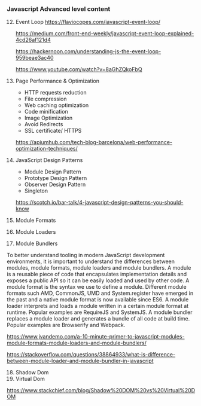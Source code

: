 ### Javascript Advanced level content
12. Event Loop
    https://flaviocopes.com/javascript-event-loop/

    https://medium.com/front-end-weekly/javascript-event-loop-explained-4cd26af121d4

    https://hackernoon.com/understanding-js-the-event-loop-959beae3ac40

    https://www.youtube.com/watch?v=8aGhZQkoFbQ

13. Page Performance & Optimization
    * HTTP requests reduction
    * File compression
    * Web caching optimization
    * Code minification
    * Image Optimization 
    * Avoid Redirects
    * SSL certificate/ HTTPS

    https://apiumhub.com/tech-blog-barcelona/web-performance-optimization-techniques/

14. JavaScript Design Patterns
    * Module Design Pattern
    * Prototype Design Pattern
    * Observer Design Pattern
    * Singleton

    https://scotch.io/bar-talk/4-javascript-design-patterns-you-should-know


15. Module Formats
16. Module Loaders
17. Module Bundlers

To better understand tooling in modern JavaScript development environments, it is important to understand the differences between modules,
module formats, module loaders and module bundlers.
A module is a reusable piece of code that encapsulates implementation details and exposes a public API so it can be easily loaded and used
by other code.
A module format is the syntax we use to define a module. Different module formats such AMD, CommonJS, UMD and System.register 
have emerged in the past and a native module format is now available since ES6.
A module loader interprets and loads a module written in a certain module format at runtime. Popular examples are RequireJS and SystemJS.
A module bundler replaces a module loader and generates a bundle of all code at build time. Popular examples are Browserify and Webpack.

https://www.jvandemo.com/a-10-minute-primer-to-javascript-modules-module-formats-module-loaders-and-module-bundlers/

https://stackoverflow.com/questions/38864933/what-is-difference-between-module-loader-and-module-bundler-in-javascript

18. Shadow Dom
19. Virtual Dom

https://www.stackchief.com/blog/Shadow%20DOM%20vs%20Virtual%20DOM